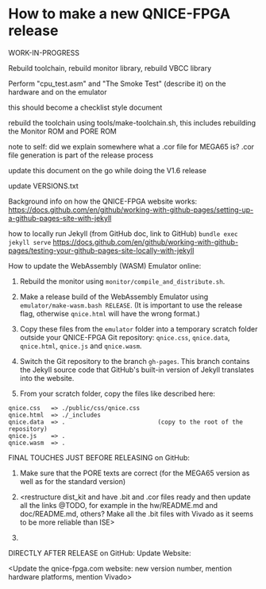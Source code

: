 How to make a new QNICE-FPGA release
====================================

WORK-IN-PROGRESS

Rebuild toolchain, rebuild monitor library, rebuild VBCC library

Perform "cpu_test.asm" and "The Smoke Test" (describe it) on the hardware and
on the emulator

this should become a checklist style document

rebuild the toolchain using tools/make-toolchain.sh, this includes rebuilding
the Monitor ROM and PORE ROM

note to self: did we explain somewhere what a .cor file for MEGA65 is? 
.cor file generation is part of the release process

update this document on the go while doing the V1.6 release

update VERSIONS.txt

Background info on how the QNICE-FPGA website works:
https://docs.github.com/en/github/working-with-github-pages/setting-up-a-github-pages-site-with-jekyll

how to locally run Jekyll (from GitHub doc, link to GitHub)
`bundle exec jekyll serve`
https://docs.github.com/en/github/working-with-github-pages/testing-your-github-pages-site-locally-with-jekyll


How to update the WebAssembly (WASM) Emulator online:

1. Rebuild the monitor using `monitor/compile_and_distribute.sh`.

2. Make a release build of the WebAssembly Emulator using
   `emulator/make-wasm.bash RELEASE`. (It is important to use the release
   flag, otherwise `qnice.html` will have the wrong format.)

3. Copy these files from the `emulator` folder into a temporary scratch
   folder outside your QNICE-FPGA Git repository: `qnice.css`, `qnice.data`,
   `qnice.html`, `qnice.js` and `qnice.wasm`.

4. Switch the Git repository to the branch `gh-pages`. This branch contains
   the Jekyll source code that GitHub's built-in version of Jekyll translates
   into the website.

5. From your scratch folder, copy the files like described here:

```
qnice.css   => ./public/css/qnice.css
qnice.html  => ./_includes
qnice.data  => .                          (copy to the root of the repository)
qnice.js    => .
qnice.wasm  => .
```

FINAL TOUCHES JUST BEFORE RELEASING on GitHub:

1. Make sure that the PORE texts are correct (for the MEGA65 version as well
as for the standard version)

2. <restructure dist_kit and have .bit and .cor files ready and then update
all the links @TODO, for example in the hw/README.md and doc/README.md,
others? Make all the .bit files with Vivado as it seems to be more reliable
than ISE>

3. <make sure to update the Getting Started section to reflect all the news
about ISE and Vivado and also about the platforms. Have also a MEGA65.bit
and a MEGA65.cor in the dist_kit and mention it in the Getting Started 
section>

DIRECTLY AFTER RELEASE on GitHub: Update Website:

<Update the qnice-fpga.com website: new version number, mention hardware
platforms, mention Vivado>
